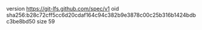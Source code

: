 version https://git-lfs.github.com/spec/v1
oid sha256:b28c72cff5cc6d20cdaf164c94c382b9e3878c00c25b316b1424bdbc3be8bd50
size 59
